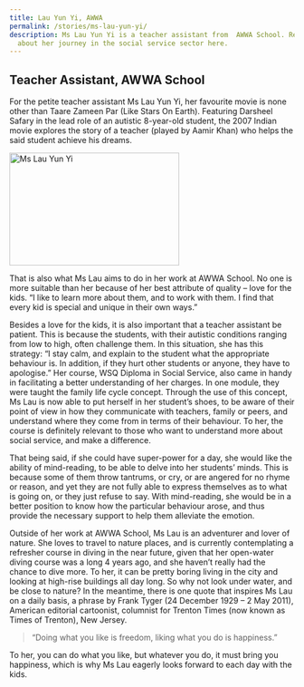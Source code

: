 ```yaml
---
title: Lau Yun Yi, AWWA
permalink: /stories/ms-lau-yun-yi/
description: Ms Lau Yun Yi is a teacher assistant from  AWWA School. Read more
  about her journey in the social service sector here.
---
```

## Teacher Assistant, AWWA School

For the petite teacher assistant Ms Lau Yun Yi, her favourite movie is none other than Taare Zameen Par (Like Stars On Earth). Featuring Darsheel Safary in the lead role of an autistic 8-year-old student, the 2007 Indian movie explores the story of a teacher (played by Aamir Khan) who helps the said student achieve his dreams.

<img alt="Ms Lau Yun Yi" src="/images/stories/pages/ms-lau-yun-yi.jpg" style="width: 300px; height: 199px;" />

That is also what Ms Lau aims to do in her work at AWWA School. No one is more suitable than her because of her best attribute of quality – love for the kids. “I like to learn more about them, and to work with them. I find that every kid is special and unique in their own ways.”

Besides a love for the kids, it is also important that a teacher assistant be patient. This is because the students, with their autistic conditions ranging from low to high, often challenge them. In this situation, she has this strategy: “I stay calm, and explain to the student what the appropriate behaviour is. In addition, if they hurt other students or anyone, they have to apologise.” Her course, WSQ Diploma in Social Service, also came in handy in facilitating a better understanding of her charges. In one module, they were taught the family life cycle concept. Through the use of this concept, Ms Lau is now able to put herself in her student’s shoes, to be aware of their point of view in how they communicate with teachers, family or peers, and understand where they come from in terms of their behaviour. To her, the course is definitely relevant to those who want to understand more about social service, and make a difference.

That being said, if she could have super-power for a day, she would like the ability of mind-reading, to be able to delve into her students’ minds. This is because some of them throw tantrums, or cry, or are angered for no rhyme or reason, and yet they are not fully able to express themselves as to what is going on, or they just refuse to say. With mind-reading, she would be in a better position to know how the particular behaviour arose, and thus provide the necessary support to help them alleviate the emotion.

Outside of her work at AWWA School, Ms Lau is an adventurer and lover of nature. She loves to travel to nature places, and is currently contemplating a refresher course in diving in the near future, given that her open-water diving course was a long 4 years ago, and she haven’t really had the chance to dive more. To her, it can be pretty boring living in the city and looking at high-rise buildings all day long. So why not look under water, and be close to nature? In the meantime, there is one quote that inspires Ms Lau on a daily basis, a phrase by Frank Tyger (24 December 1929 – 2 May 2011), American editorial cartoonist, columnist for Trenton Times (now known as Times of Trenton), New Jersey. 
> “Doing what you like is freedom, liking what you do is happiness.”

To her, you can do what you like, but whatever you do, it must bring you happiness, which is why Ms Lau eagerly looks forward to each day with the kids.